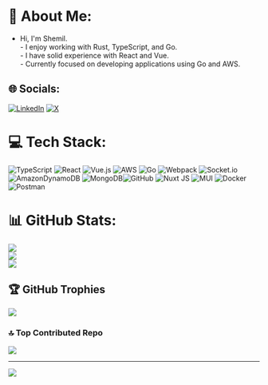 # 💫 About Me:
- Hi, I'm Shemil.<br>- I enjoy working with Rust, TypeScript, and Go.<br>- I have solid experience with React and Vue.<br>- Currently focused on developing applications using Go and AWS.


## 🌐 Socials:
[![LinkedIn](https://img.shields.io/badge/LinkedIn-%230077B5.svg?logo=linkedin&logoColor=white)](https://linkedin.com/in/batsdk) [![X](https://img.shields.io/badge/X-black.svg?logo=X&logoColor=white)](https://x.com/batzdk) 

# 💻 Tech Stack:
![TypeScript](https://img.shields.io/badge/typescript-%23007ACC.svg?style=for-the-badge&logo=typescript&logoColor=white) ![React](https://img.shields.io/badge/react-%2320232a.svg?style=for-the-badge&logo=react&logoColor=%2361DAFB) ![Vue.js](https://img.shields.io/badge/vue.js-%2335495e.svg?style=for-the-badge&logo=vuedotjs&logoColor=%234FC08D) ![AWS](https://img.shields.io/badge/AWS-%23FF9900.svg?style=for-the-badge&logo=amazon-aws&logoColor=white) ![Go](https://img.shields.io/badge/go-%2300ADD8.svg?style=for-the-badge&logo=go&logoColor=white) ![Webpack](https://img.shields.io/badge/webpack-%238DD6F9.svg?style=for-the-badge&logo=webpack&logoColor=black) ![Socket.io](https://img.shields.io/badge/Socket.io-black?style=for-the-badge&logo=socket.io&badgeColor=010101) ![AmazonDynamoDB](https://img.shields.io/badge/Amazon%20DynamoDB-4053D6?style=for-the-badge&logo=Amazon%20DynamoDB&logoColor=white) ![MongoDB](https://img.shields.io/badge/MongoDB-%234ea94b.svg?style=for-the-badge&logo=mongodb&logoColor=white)![GitHub](https://img.shields.io/badge/github-%23121011.svg?style=for-the-badge&logo=github&logoColor=white) ![Nuxt JS](https://img.shields.io/badge/Nuxt-002E3B?style=for-the-badge&logo=nuxt.js&logoColor=#00DC82) ![MUI](https://img.shields.io/badge/MUI-%230081CB.svg?style=for-the-badge&logo=mui&logoColor=white) ![Docker](https://img.shields.io/badge/docker-%230db7ed.svg?style=for-the-badge&logo=docker&logoColor=white) ![Postman](https://img.shields.io/badge/Postman-FF6C37?style=for-the-badge&logo=postman&logoColor=white)
# 📊 GitHub Stats:
![](https://github-readme-stats.vercel.app/api?username=batsdk&theme=dark&hide_border=false&include_all_commits=true&count_private=true)<br/>
![](https://github-readme-streak-stats.herokuapp.com/?user=batsdk&theme=dark&hide_border=false)<br/>
![](https://github-readme-stats.vercel.app/api/top-langs/?username=batsdk&theme=dark&hide_border=false&include_all_commits=true&count_private=true&layout=compact)

## 🏆 GitHub Trophies
![](https://github-profile-trophy.vercel.app/?username=batsdk&theme=monokai&no-frame=false&no-bg=false&margin-w=4)

### 🔝 Top Contributed Repo
![](https://github-contributor-stats.vercel.app/api?username=batsdk&limit=5&theme=dracula&combine_all_yearly_contributions=true)

---
[![](https://visitcount.itsvg.in/api?id=batsdk&icon=0&color=0)](https://visitcount.itsvg.in)
